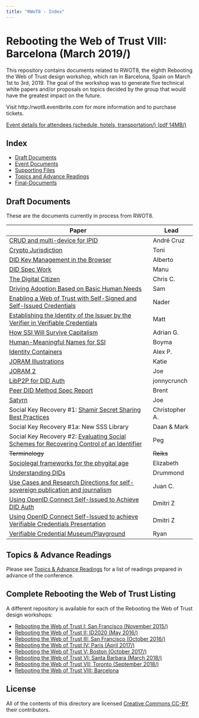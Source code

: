 ```yaml
---
title: "RWoT8 - Index"
---
```


# Rebooting the Web of Trust VIII: Barcelona (March 2019/)

This repository contains documents related to RWOT8, the eighth
Rebooting the Web of Trust design workshop, which ran in
Barcelona, Spain on March 1st to 3rd, 2019. The goal of the workshop
was to generate five technical white papers and/or proposals on topics
decided by the group that would have the greatest impact on the
future.

Visit http:/rwot8.eventbrite.com for more information and to purchase tickets.

[Event details for attendees (schedule, hotels, transportation/) (pdf 14MB/)](https:/nbviewer.jupyter.org/github/WebOfTrustInfo/website/blob/gh-pages/welcome-pack/rwot8-barcelona-welcome-pack.pdf/)

## Index

* [Draft Documents](draft-documents/)
* [Event Documents](event-documents/)
* [Supporting Files](supporting-files/)
* [Topics and Advance Readings](topics-and-advance-readings/)
* [Final-Documents](final-documents/)


## Draft Documents

These are the documents currently in process from RWOT8.

| Paper | Lead |
| ------------- | ------------- |
| [CRUD and multi-device for IPID](ipid-crud/) | André Cruz | [Draft](Drafts/ipid-crud/) |
| [Crypto Jurisdiction](http:/bit.ly/cryptojurisdiction) | Toni |
| [DID Key Management in the Browser](Drafts/did-key-management-browser/) | Alberto |
| [DID Spec Work](Drafts/did-spec-refinement/) | Manu |
| [The Digital Citizen](Drafts/digital-citizen/) | Chris C. |
| [Driving Adoption Based on Basic Human Needs](Drafts/driving-adoption-with-basic-human-needs/) | Sam |
| [Enabling a Web of Trust with Self-Signed and Self-Issued Credentials](Drafts/self-signed-credentials/) | Nader |
| [Establishing the Identity of the Issuer by the Verifier in Verifiable Credentials](Drafts/establishing_the-identity_of_the_issuer_by_the_verifier_in_verifiable_credentials/) | Matt |
| [How SSI Will Survive Capitalism](Drafts/how-ssi-will-survive-capitalism/) | Adrian G. |
| [Human-Meaningful Names for SSI](Drafts/naming-survey/) | Boyma |
| [Identity Containers](Drafts/ContainerId/) | Alex P. |
| [JORAM Illustrations](Drafts/Joram_Illustrated/) | Katie |
| [JORAM 2](Drafts/joram.2.0.0/) | Joe |
| [LibP2P for DID Auth](Drafts/lip2p2_did_auth/) | jonnycrunch |
| [Peer DID Method Spec Report](Drafts/peer-DID-method-spec-report/) | Brent |
| [Satyrn](Drafts/satyrn/) | Joe |
| Social Key Recovery #1: [Shamir Secret Sharing Best Practices](Drafts/shamir-secret-sharing-best-practices/) | Christopher A. |
| Social Key Recovery #1a: New SSS Library | Daan & Mark |
| Social Key Recovery #2: [Evaluating Social Schemes for Recovering Control of an Identifier](Drafts/Evaluating-social-recovery/) | Peg |
| <strike>Terminology</strike> | <strike>Reiks</strike> |
| [Sociolegal frameworks for the phygital age](Drafts/sociolegal-frameworks.txt) | Elizabeth |
| [Understanding DIDs](Drafts/understanding-dids-in-greater-depth/) | Drummond |
| [Use Cases and Research Directions for self-sovereign publication and journalism](Drafts/journalism-use-cases/) | Juan C. |
| [Using OpenID Connect Self-Issued to Achieve DID Auth](Drafts/did-auth-oidc/) | Dmitri Z |
| [Using OpenID Connect Self-Issued to achieve Verifiable Credentials Presentation](Drafts/did-auth-vc-exchange/) | Dmitri Z |
| [Verifiable Credential Museum/Playground](vc-museum-playground/) | Ryan | [Draft](Drafts/vc-museum-playground/) |


## Topics & Advance Readings

Please see [Topics & Advance Readings](Topics/) for a list of readings prepared in advance of the conference.


## Complete Rebooting the Web of Trust Listing

A different repository is available for each of the Rebooting the Web of Trust design workshops:

* [Rebooting the Web of Trust I: San Francisco (November 2015/)](../RWoT1/)
* [Rebooting the Web of Trust II: ID2020 (May 2016/)](../RWoT2/)
* [Rebooting the Web of Trust III: San Francisco (October 2016/)](../RWoT3/)
* [Rebooting the Web of Trust IV: Paris (April 2017/)](../RWoT4/)
* [Rebooting the Web of Trust V: Boston (October 2017/)](../RWoT5/)
* [Rebooting the Web of Trust VI: Santa Barbara (March 2018/)](../RWoT6/)
* [Rebooting the Web of Trust VII: Toronto (September 2018/)](../RWoT7/)
* [Rebooting the Web of Trust VIII: Barcelona](../RWoT8/)

## License

All of the contents of this directory are licensed [Creative Commons CC-BY](../LICENSE-CC-BY-4.0/) their contributors.

